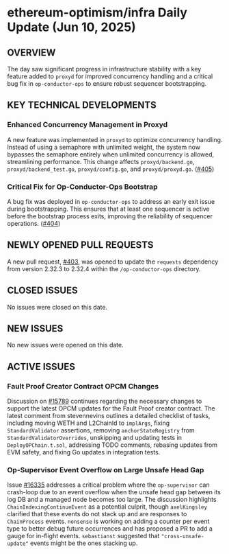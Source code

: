 # ethereum-optimism/infra Daily Update (Jun 10, 2025)
## OVERVIEW 
The day saw significant progress in infrastructure stability with a key feature added to `proxyd` for improved concurrency handling and a critical bug fix in `op-conductor-ops` to ensure robust sequencer bootstrapping.

## KEY TECHNICAL DEVELOPMENTS

### Enhanced Concurrency Management in Proxyd
A new feature was implemented in `proxyd` to optimize concurrency handling. Instead of using a semaphore with unlimited weight, the system now bypasses the semaphore entirely when unlimited concurrency is allowed, streamlining performance. This change affects `proxyd/backend.go`, `proxyd/backend_test.go`, `proxyd/config.go`, and `proxyd/proxyd.go`. ([#405](https://github.com/ethereum-optimism/infra/pull/405))

### Critical Fix for Op-Conductor-Ops Bootstrap
A bug fix was deployed in `op-conductor-ops` to address an early exit issue during bootstrapping. This ensures that at least one sequencer is active before the bootstrap process exits, improving the reliability of sequencer operations. ([#404](https://github.com/ethereum-optimism/infra/pull/404))

## NEWLY OPENED PULL REQUESTS
A new pull request, [#403](https://github.com/ethereum-optimism/infra/pull/403), was opened to update the `requests` dependency from version 2.32.3 to 2.32.4 within the `/op-conductor-ops` directory.

## CLOSED ISSUES
No issues were closed on this date.

## NEW ISSUES
No new issues were opened on this date.

## ACTIVE ISSUES

### Fault Proof Creator Contract OPCM Changes
Discussion on [#15789](https://github.com/ethereum-optimism/infra/issues/15789) continues regarding the necessary changes to support the latest OPCM updates for the Fault Proof creator contract. The latest comment from stevennevins outlines a detailed checklist of tasks, including moving WETH and L2ChainId to `implArgs`, fixing `StandardValidator` assertions, removing `anchorStateRegistry` from `StandardValidatorOverrides`, unskipping and updating tests in `DeployOPChain.t.sol`, addressing TODO comments, rebasing updates from EVM safety, and fixing Go updates in integration tests.

### Op-Supervisor Event Overflow on Large Unsafe Head Gap
Issue [#16335](https://github.com/ethereum-optimism/infra/issues/16335) addresses a critical problem where the `op-supervisor` can crash-loop due to an event overflow when the unsafe head gap between its log DB and a managed node becomes too large. The discussion highlights `ChainIndexingContinueEvent` as a potential culprit, though `axelKingsley` clarified that these events do not stack up and are responses to `ChainProcess` events. `nonsense` is working on adding a counter per event type to better debug future occurrences and has proposed a PR to add a gauge for in-flight events. `sebastianst` suggested that `"cross-unsafe-update"` events might be the ones stacking up.